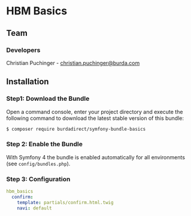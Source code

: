 # HBM Basics

## Team

### Developers
Christian Puchinger - christian.puchinger@burda.com

## Installation

### Step1: Download the Bundle

Open a command console, enter your project directory and execute the
following command to download the latest stable version of this bundle:

```bash
$ composer require burdadirect/symfony-bundle-basics
```

### Step 2: Enable the Bundle

With Symfony 4 the bundle is enabled automatically for all environments (see `config/bundles.php`). 


### Step 3: Configuration

```yml
hbm_basics
  confirm:
    template: partials/confirm.html.twig
    navi: default
```
